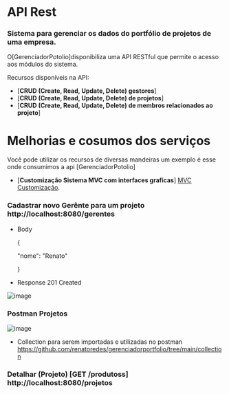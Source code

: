 # API Rest
### Sistema para gerenciar os dados do portfólio de projetos de uma empresa.

O[GerenciadorPotolio]disponibiliza uma API RESTful que permite o acesso aos módulos do sistema.

Recursos disponíveis na API: 

* [**CRUD (Create, Read, Update, Delete)  gestores**]
* [**CRUD (Create, Read, Update, Delete)  de projetos**]
* [**CRUD (Create, Read, Update, Delete)  de membros relacionados ao projeto**]



# Melhorias e cosumos dos serviços
Você pode utilizar os recursos de diversas mandeiras um exemplo é esse onde consumimos a api [GerenciadorPotolio] 
* [**Customização Sistema MVC com interfaces graficas**] 
[MVC Customização](https://github.com/renatoredes/gerenciadorportfoliomvc).

### Cadastrar novo Gerênte para um projeto http://localhost:8080/gerentes

+ Body
  
  {
   
    "nome": "Renato"
    
  }

+ Response 201 Created
 
![image](https://user-images.githubusercontent.com/18330802/233752886-c4541ca2-ad8c-4a95-8fbf-fbdca1da60bd.png)


### Postman Projetos

![image](https://user-images.githubusercontent.com/18330802/233753146-50ca1d1e-f1c1-4561-a940-6e078cece2aa.png)

* Collection para serem importadas e utilizadas no postman
https://github.com/renatoredes/gerenciadorportfolio/tree/main/collection


### Detalhar (Projeto) [GET /produtoss]  http://localhost:8080/projetos


  
